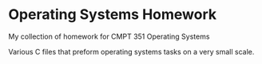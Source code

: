 # Operating Systems Homework
My collection of homework for CMPT 351 Operating Systems

Various C files that preform operating systems tasks on a very small scale.